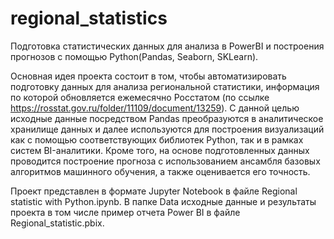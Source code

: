 # regional_statistics

Подготовка статистических данных для анализа в PowerBI и построения прогнозов с помощью Python(Pandas, Seaborn, SKLearn).

Основная идея проекта состоит в том, чтобы автоматизировать подготовку данных для анализа региональной статистики, информация по которой обновляется ежемесячно Росстатом (по ссылке https://rosstat.gov.ru/folder/11109/document/13259). С данной целью исходные данные посредством Pandas преобразуются в аналитическое хранилище данных и далее используются для построения визуализаций как с помощью соответствующих библиотек Python, так и в рамках систем BI-аналитики. Кроме того, на основе подготовленных данных проводится построение прогноза с использованием ансамбля базовых алгоритмов машинного обучения, а также оценивается его точность.

Проект представлен в формате Jupyter Notebook в файле Regional statistic with Python.ipynb.
В папке Data исходные данные и результаты проекта в том числе пример отчета Power BI в файле Regional_statistic.pbix.
